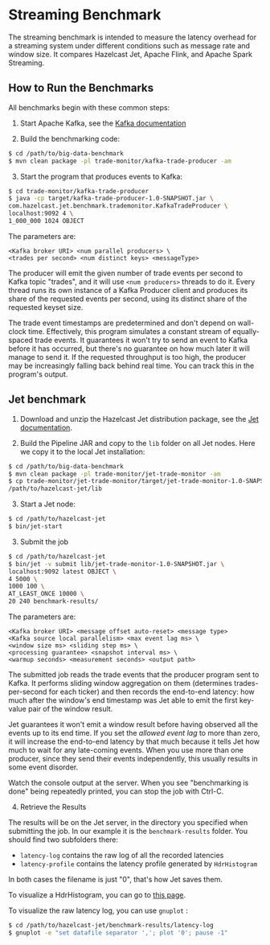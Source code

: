 # Streaming Benchmark

The streaming benchmark is intended to measure the latency overhead
for a streaming system under different conditions such as message
rate and window size. It compares Hazelcast Jet, Apache Flink,
and Apache Spark Streaming.

## How to Run the Benchmarks

All benchmarks begin with these common steps:

1. Start Apache Kafka, see the [Kafka
   documentation](https://kafka.apache.org/documentation/)

2. Build the benchmarking code:

```bash
$ cd /path/to/big-data-benchmark
$ mvn clean package -pl trade-monitor/kafka-trade-producer -am
```

3. Start the program that produces events to Kafka:

```bash
$ cd trade-monitor/kafka-trade-producer
$ java -cp target/kafka-trade-producer-1.0-SNAPSHOT.jar \
com.hazelcast.jet.benchmark.trademonitor.KafkaTradeProducer \
localhost:9092 4 \
1_000_000 1024 OBJECT
```

The parameters are:

```
<Kafka broker URI> <num parallel producers> \
<trades per second> <num distinct keys> <messageType>
```

The producer will emit the given number of trade events per second to
Kafka topic "trades", and it will use `<num producers>` threads to do
it. Every thread runs its own instance of a Kafka Producer client and
produces its share of the requested events per second, using its
distinct share of the requested keyset size.

The trade event timestamps are predetermined and don't depend on
wall-clock time. Effectively, this program simulates a constant stream
of equally-spaced trade events. It guarantees it won't try to send an
event to Kafka before it has occurred, but there's no guarantee on how
much later it will manage to send it. If the requested throughput is too
high, the producer may be increasingly falling back behind real time.
You can track this in the program's output.

## Jet benchmark

1. Download and unzip the Hazelcast Jet distribution package, see the
[Jet documentation](https://jet-start.sh/docs/operations/installation).

2. Build the Pipeline JAR and copy to the `lib` folder on all Jet nodes.
Here we copy it to the local Jet installation:

```bash
$ cd /path/to/big-data-benchmark
$ mvn clean package -pl trade-monitor/jet-trade-monitor -am
$ cp trade-monitor/jet-trade-monitor/target/jet-trade-monitor-1.0-SNAPSHOT.jar \
/path/to/hazelcast-jet/lib
```

3. Start a Jet node:

```bash
$ cd /path/to/hazelcast-jet
$ bin/jet-start
```

3. Submit the job

```bash
$ cd /path/to/hazelcast-jet
$ bin/jet -v submit lib/jet-trade-monitor-1.0-SNAPSHOT.jar \
localhost:9092 latest OBJECT \
4 5000 \
1000 100 \
AT_LEAST_ONCE 10000 \
20 240 benchmark-results/
```

The parameters are:

```
<Kafka broker URI> <message offset auto-reset> <message type>
<Kafka source local parallelism> <max event lag ms> \
<window size ms> <sliding step ms> \
<processing guarantee> <snapshot interval ms> \
<warmup seconds> <measurement seconds> <output path>
```

The submitted job reads the trade events that the producer program sent
to Kafka. It performs sliding window aggregation on them (determines
trades-per-second for each ticker) and then records the end-to-end
latency: how much after the window's end timestamp was Jet able to emit
the first key-value pair of the window result.

Jet guarantees it won't emit a window result before having observed all
the events up to its end time. If you set the _allowed event lag_ to
more than zero, it will increase the end-to-end latency by that much
because it tells Jet how much to wait for any late-coming events. When
you use more than one producer, since they send their events
independently, this usually results in some event disorder.

Watch the console output at the server. When you see "benchmarking is
done" being repeatedly printed, you can stop the job with Ctrl-C.

4. Retrieve the Results

The results will be on the Jet server, in the directory you specified
when submitting the job. In our example it is the `benchmark-results`
folder. You should find two subfolders there:

- `latency-log` contains the raw log of all the recorded latencies
- `latency-profile` contains the latency profile generated by
  `HdrHistogram`

In both cases the filename is just "0", that's how Jet saves them.

To visualize a HdrHistogram, you can go to [this
page](https://hdrhistogram.github.io/HdrHistogram/plotFiles.html).

To visualize the raw latency log, you can use `gnuplot` :

```bash
$ cd /path/to/hazelcast-jet/benchmark-results/latency-log
$ gnuplot -e "set datafile separator ','; plot '0'; pause -1"
```

